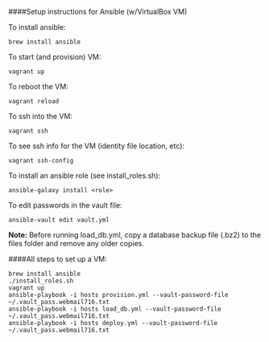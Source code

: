 ####Setup instructions for Ansible (w/VirtualBox VM)

To install ansible:
```
brew install ansible
```
To start (and provision) VM:
```
vagrant up
```
To reboot the VM:
```
vagrant reload
```

To ssh into the VM:
```
vagrant ssh
```

To see ssh info for the VM (identity file location, etc):
```
vagrant ssh-config
```

To install an ansible role (see install_roles.sh):
```
ansible-galaxy install <role>
```
To edit passwords in the vault file:
```
ansible-vault edit vault.yml
```
**Note:** Before running load_db.yml, copy a database backup file (.bz2) to the files folder and remove any older copies.

####All steps to set up a VM:
```
brew install ansible
./install_roles.sh
vagrant up
ansible-playbook -i hosts provision.yml --vault-password-file ~/.vault_pass.webmail716.txt
ansible-playbook -i hosts load_db.yml --vault-password-file ~/.vault_pass.webmail716.txt
ansible-playbook -i hosts deploy.yml --vault-password-file ~/.vault_pass.webmail716.txt
```
